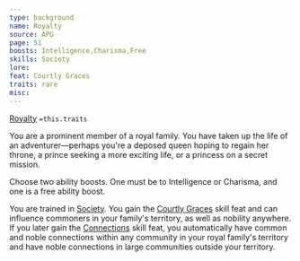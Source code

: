 ```yaml
---
type: background
name: Royalty 
source: APG
page: 51
boosts: Intelligence,Charisma,Free
skills: Society
lore: 
feat: Courtly Graces
traits: rare
misc: 
---
```


[Royalty](###%20Royalty)
`=this.traits`


You are a prominent member of a royal family. You have taken up the life of an adventurer—perhaps you're a deposed queen hoping to regain her throne, a prince seeking a more exciting life, or a princess on a secret mission.

Choose two ability boosts. One must be to Intelligence or Charisma, and one is a free ability boost.

You are trained in [Society](../../../../../20-Wyrmspire/14-Dragonling-Zettel/Society.md). You gain the [Courtly Graces](Courtly%20Graces) skill feat and can influence commoners in your family's territory, as well as nobility anywhere. If you later gain the [Connections](Connections) skill feat, you automatically have common and noble connections within any community in your royal family's territory and have noble connections in large communities outside your territory.

